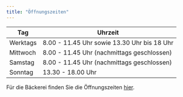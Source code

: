 ```yaml
---
title: "Öffnungszeiten"
---
```


| Tag      | Uhrzeit                                     |
| -------- | ------------------------------------------- |
| Werktags | 8.00 - 11.45 Uhr sowie 13.30 Uhr bis 18 Uhr |
| Mittwoch | 8.00 - 11.45 Uhr (nachmittags geschlossen)  |
| Samstag  | 8.00 - 11.45 Uhr (nachmittags geschlossen)  |
| Sonntag  | 13.30 - 18.00 Uhr                           |

Für die Bäckerei finden Sie die Öffnungszeiten [hier](/baeckerei.html).

